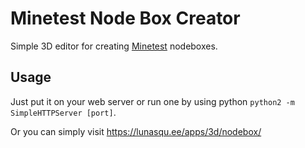 # Minetest Node Box Creator
Simple 3D editor for creating [Minetest](http://minetest.net/) nodeboxes.

## Usage
Just put it on your web server or run one by using python `python2 -m SimpleHTTPServer [port]`.

Or you can simply visit https://lunasqu.ee/apps/3d/nodebox/
